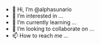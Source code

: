 - 👋 Hi, I’m @alphasunario
- 👀 I’m interested in ...
- 🌱 I’m currently learning ...
- 💞️ I’m looking to collaborate on ...
- 📫 How to reach me ...

<!---
alphasunario/alphasunario is a ✨ special ✨ repository because its `README.md` (this file) appears on your GitHub profile.
You can click the Preview link to take a look at your changes.
--->
